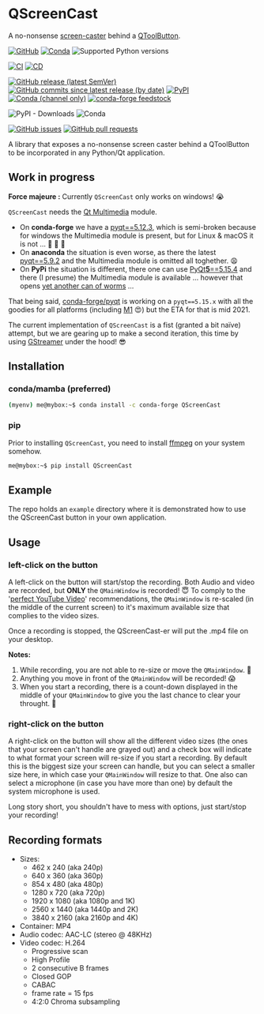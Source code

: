 # QScreenCast

A no-nonsense [screen-caster](https://en.wikipedia.org/wiki/Screencast) behind a [QToolButton](https://doc.qt.io/qt-5/qtoolbutton.html). 

[![GitHub](https://img.shields.io/github/license/Semi-ATE/QScreenCast?color=black)](https://github.com/Semi-ATE/QScreenCast/blob/main/LICENSE)
[![Conda](https://img.shields.io/conda/pn/conda-forge/QScreenCast?color=black)](https://anaconda.org/conda-forge/QScreenCast)
![Supported Python versions](https://img.shields.io/badge/python-%3E%3D3.6-black)

[![CI](https://github.com/Semi-ATE/QScreenCast/workflows/CI/badge.svg?branch=master)](https://github.com/Semi-ATE/QScreenCast/actions?query=workflow%3ACI)
[![CD](https://github.com/Semi-ATE/QScreenCast/workflows/CD/badge.svg)](https://github.com/Semi-ATE/QScreenCast/actions?query=workflow%3ACD)

[![GitHub release (latest SemVer)](https://img.shields.io/github/v/release/Semi-ATE/QScreenCast?color=blue&label=GitHub&sort=semver)](https://github.com/Semi-ATE/QScreenCast/releases/latest)
[![GitHub commits since latest release (by date)](https://img.shields.io/github/commits-since/Semi-ATE/QScreenCast/latest)](https://github.com/Semi-ATE/QScreenCast)
[![PyPI](https://img.shields.io/pypi/v/QScreenCast?color=blue&label=PyPI)](https://pypi.org/project/QScreenCast/)
[![Conda (channel only)](https://img.shields.io/conda/vn/conda-forge/QScreenCast?color=blue&label=conda-forge)](https://anaconda.org/conda-forge/qscreencast)
[![conda-forge feedstock](https://img.shields.io/badge/conda--forge-feedstock-g)](https://github.com/conda-forge/QScreenCast-feedstock)

![PyPI - Downloads](https://img.shields.io/pypi/dm/QScreenCast?color=g&label=PyPI%20downloads)
![Conda](https://img.shields.io/conda/dn/conda-forge/qscreencast?color=g&label=conda-forge%20downloads)

[![GitHub issues](https://img.shields.io/github/issues/Semi-ATE/QScreenCast)](https://github.com/Semi-ATE/QScreenCast/issues)
[![GitHub pull requests](https://img.shields.io/github/issues-pr/Semi-ATE/QScreenCast)](https://github.com/Semi-ATE/QScreenCast/pulls)

A library that exposes a no-nonsense screen caster behind a QToolButton to be incorporated in any Python/Qt application.

## Work in progress

**Force majeure :** Currently `QScreenCast` only works on windows! 😭

`QScreenCast` needs the [Qt Multimedia](https://doc.qt.io/qt-5/multimediaoverview.html) module. 
- On **conda-forge** we have a [pyqt==5.12.3](https://anaconda.org/conda-forge/pyqt), which is semi-broken because for windows the Multimedia module is present, but for Linux & macOS it is not ... 🙈 🙉 🙊
- On **anaconda** the situation is even worse, as there the latest [pyqt==5.9.2](https://anaconda.org/anaconda/pyqt) and the Multimedia module is omitted all toghether. 😩
- On **PyPi** the situation is different, there one can use [PyQt**5**==5.15.4](https://pypi.org/project/PyQt5/) and there (I presume) the Multimedia module is available ... however that opens [yet another can of worms](https://www.youtube.com/watch?v=Ul79ihg41Rs) ...

That being said, [conda-forge/pyqt](https://github.com/conda-forge/pyqt-feedstock/issues) is working on a `pyqt==5.15.x` with all the goodies for all platforms (including [M1](https://www.apple.com/mac/m1/) 😍) but the ETA for that is mid 2021.

The current implementation of `QScreenCast` is a fist (granted a bit naïve) attempt, but we are gearing up to make a second iteration, this time by using [GStreamer](https://gstreamer.freedesktop.org/) under the hood! 😎


## Installation

### conda/mamba (preferred)

```bash
(myenv) me@mybox:~$ conda install -c conda-forge QScreenCast 
```

### pip

Prior to installing `QScreenCast`, you need to install [ffmpeg](https://www.ffmpeg.org/download.html#build-windows)  on your system somehow.

```bash
me@mybox:~$ pip install QScreenCast
```
## Example

The repo holds an `example` directory where it is demonstrated how to use the QScreenCast button in your own application.

## Usage

### left-click on the button

A left-click on the button will start/stop the recording. Both Audio and video are recorded, but **ONLY** the `QMainWindow` is recorded! 😇 To comply to the '[perfect YouTube Video](https://lumen5.com/learn/youtube-video-dimension-and-size/)' recommendations, the `QMainWindow` is re-scaled (in the middle of the current screen) to it's maximum available size that complies to the video sizes. 

Once a recording is stopped, the QScreenCast-er will put the .mp4 file on your desktop.

**Notes:** 

1. While recording, you are not able to re-size or move the `QMainWindow`. 🧐
2. Anything you move in front of the `QMainWindow` will be recorded! 😱
2. When you start a recording, there is a count-down displayed in the middle of your `QMainWindow` to give you the last chance to clear your throught. 🤣 

### right-click on the button

A right-click on the button will show all the different video sizes (the ones that your screen can't handle are grayed out) and a check box will indicate to what format your screen will re-size if you start a recording. By default this is the biggest size your screen can handle, but you can select a smaller size here, in which case your `QMainWindow` will resize to that. One also can select a microphone (in case you have more than one) by default the system microphone is used.

Long story short, you shouldn't have to mess with options, just start/stop your recording!
## Recording formats

- Sizes:
  - 462 x 240 (aka 240p)
  - 640 x 360 (aka 360p)
  - 854 x 480 (aka 480p)
  - 1280 x 720 (aka 720p)
  - 1920 x 1080 (aka 1080p and 1K)
  - 2560 x 1440 (aka 1440p and 2K)
  - 3840 x 2160 (aka 2160p and 4K)
- Container: MP4
- Audio codec: AAC-LC (stereo @ 48KHz)
- Video codec: H.264
  - Progressive scan
  - High Profile
  - 2 consecutive B frames
  - Closed GOP
  - CABAC
  - frame rate = 15 fps
  - 4:2:0 Chroma subsampling

